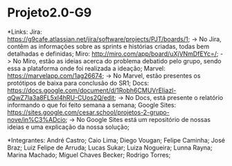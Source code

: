 # Projeto2.0-G9

*Links:
Jira: https://g9cafe.atlassian.net/jira/software/projects/PJT/boards/1;
-> No Jira, contêm as informações sobre as sprints e histórias criadas, todas bem detalhadas e definidas;
Miro: http://miro.com/app/board/uXjVNmDfEYc=/;
-> No Miro, estão as ideias acerca do problema debatido pelo grupo, sendo essa a plataforma onde foi realizada a ideação;
Marvel: https://marvelapp.com/1ag26674;
-> No Marvel, estão presentes os protótipos de baixa para conclusão do SR1;
Docs: https://docs.google.com/document/d/1Robh6CMUVrEIiazl-qQwZ7la3a8FL5xI4hRU-CUos2Q/edit;
-> No Docs, está presente o relatório informando o que foi feito semana a semana;
Google Sites: https://sites.google.com/cesar.school/projetos-2-grupo-nove/in%C3%ADcio; -> No Google Sites está um repositório de nossas ideias e uma explicação da nossa solução;

*Integrantes:
André Castro;
Caio Lima;
Diego Vougan;
Felipe Caminha;
José Braz;
Luiz Felipe de Arruda;
Lucas Sukar;
Luiza Nogueira;
Lunna Rayna;
Marina Machado;
Miguel Chaves Becker;
Rodrigo Torres;
